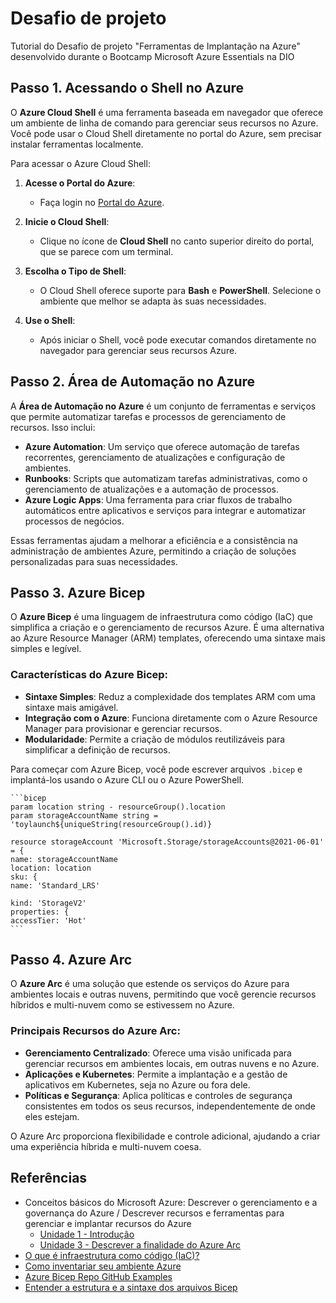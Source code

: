 # Desafio de projeto
Tutorial do Desafio de projeto "Ferramentas de Implantação na Azure" desenvolvido durante o Bootcamp Microsoft Azure Essentials na DIO

## Passo 1. Acessando o Shell no Azure

O **Azure Cloud Shell** é uma ferramenta baseada em navegador que oferece um ambiente de linha de comando para gerenciar seus recursos no Azure. Você pode usar o Cloud Shell diretamente no portal do Azure, sem precisar instalar ferramentas localmente.

Para acessar o Azure Cloud Shell:

1. **Acesse o Portal do Azure**:
   - Faça login no [Portal do Azure](https://portal.azure.com/).

2. **Inicie o Cloud Shell**:
   - Clique no ícone de **Cloud Shell** no canto superior direito do portal, que se parece com um terminal.

3. **Escolha o Tipo de Shell**:
   - O Cloud Shell oferece suporte para **Bash** e **PowerShell**. Selecione o ambiente que melhor se adapta às suas necessidades.

4. **Use o Shell**:
   - Após iniciar o Shell, você pode executar comandos diretamente no navegador para gerenciar seus recursos Azure.

## Passo 2. Área de Automação no Azure

A **Área de Automação no Azure** é um conjunto de ferramentas e serviços que permite automatizar tarefas e processos de gerenciamento de recursos. Isso inclui:

- **Azure Automation**: Um serviço que oferece automação de tarefas recorrentes, gerenciamento de atualizações e configuração de ambientes.
- **Runbooks**: Scripts que automatizam tarefas administrativas, como o gerenciamento de atualizações e a automação de processos.
- **Azure Logic Apps**: Uma ferramenta para criar fluxos de trabalho automáticos entre aplicativos e serviços para integrar e automatizar processos de negócios.

Essas ferramentas ajudam a melhorar a eficiência e a consistência na administração de ambientes Azure, permitindo a criação de soluções personalizadas para suas necessidades.

## Passo 3. Azure Bicep

O **Azure Bicep** é uma linguagem de infraestrutura como código (IaC) que simplifica a criação e o gerenciamento de recursos Azure. É uma alternativa ao Azure Resource Manager (ARM) templates, oferecendo uma sintaxe mais simples e legível.

### Características do Azure Bicep:
- **Sintaxe Simples**: Reduz a complexidade dos templates ARM com uma sintaxe mais amigável.
- **Integração com o Azure**: Funciona diretamente com o Azure Resource Manager para provisionar e gerenciar recursos.
- **Modularidade**: Permite a criação de módulos reutilizáveis para simplificar a definição de recursos.

Para começar com Azure Bicep, você pode escrever arquivos `.bicep` e implantá-los usando o Azure CLI ou o Azure PowerShell.

    ```bicep
    param location string - resourceGroup().location
    param storageAccountName string = 'toylaunch${uniqueString(resourceGroup().id)}
    
    resource storageAccount 'Microsoft.Storage/storageAccounts@2021-06-01' = {
    name: storageAccountName
    location: location
    sku: {
    name: 'Standard_LRS'
    
    kind: 'StorageV2'
    properties: {
    accessTier: 'Hot'
    ```

## Passo 4. Azure Arc

O **Azure Arc** é uma solução que estende os serviços do Azure para ambientes locais e outras nuvens, permitindo que você gerencie recursos híbridos e multi-nuvem como se estivessem no Azure.

### Principais Recursos do Azure Arc:
- **Gerenciamento Centralizado**: Oferece uma visão unificada para gerenciar recursos em ambientes locais, em outras nuvens e no Azure.
- **Aplicações e Kubernetes**: Permite a implantação e a gestão de aplicativos em Kubernetes, seja no Azure ou fora dele.
- **Políticas e Segurança**: Aplica políticas e controles de segurança consistentes em todos os seus recursos, independentemente de onde eles estejam.

O Azure Arc proporciona flexibilidade e controle adicional, ajudando a criar uma experiência híbrida e multi-nuvem coesa.

## Referências
- Conceitos básicos do Microsoft Azure: Descrever o gerenciamento e a governança do Azure / Descrever recursos e ferramentas para gerenciar e implantar recursos do Azure 
   - [Unidade 1 - Introdução](https://learn.microsoft.com/training/modules/describe-features-tools-manage-deploy-azure-resources/1-introduction)
   - [Unidade 3 - Descrever a finalidade do Azure Arc](https://learn.microsoft.com/training/modules/describe-features-tools-manage-deploy-azure-resources/3-describe-purpose-of-azure-arc)
- [O que é infraestrutura como código (IaC)?](https://learn.microsoft.com/en-us/devops/deliver/what-is-infrastructure-as-code#deploy-iac-on-azure)
- [Como inventariar seu ambiente Azure](https://www.youtube.com/watch?v=vKk7E26b1e8)
- [Azure Bicep Repo GitHub Examples](https://github.com/Azure/bicep/tree/main)
- [Entender a estrutura e a sintaxe dos arquivos Bicep](https://learn.microsoft.com/pt-br/azure/azure-resource-manager/bicep/file)
